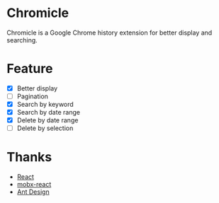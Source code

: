 # Chromicle
Chromicle is a Google Chrome history extension for better display and searching.

# Feature
- [x] Better display
- [ ] Pagination
- [x] Search by keyword
- [x] Search by date range
- [x] Delete by date range
- [ ] Delete by selection

# Thanks

* [React](https://github.com/facebook/react)
* [mobx-react](https://github.com/mobxjs/mobx-react)
* [Ant Design](https://github.com/ant-design/ant-design)


